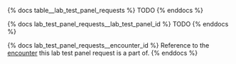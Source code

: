 {% docs table__lab_test_panel_requests %}
TODO
{% enddocs %}

{% docs lab_test_panel_requests__lab_test_panel_id %}
TODO
{% enddocs %}

{% docs lab_test_panel_requests__encounter_id %}
Reference to the [encounter](#!/source/source.tamanu.tamanu.encounters) this lab test panel request is a part of.
{% enddocs %}
